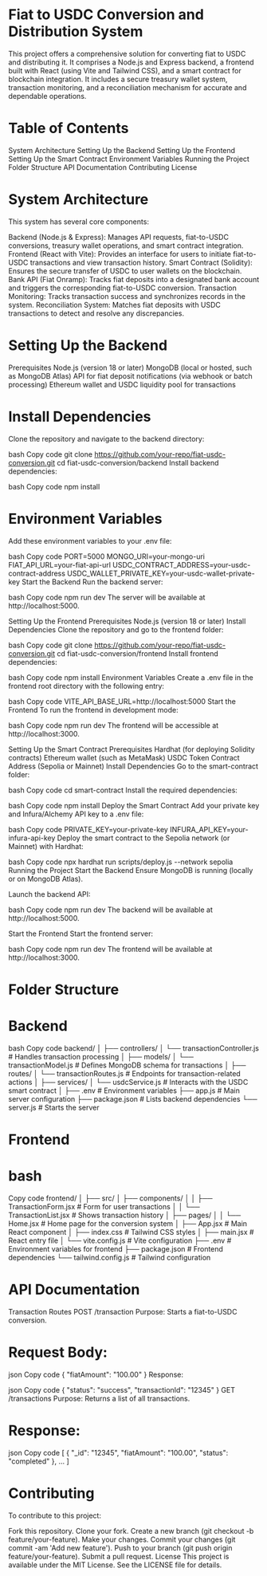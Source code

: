 # Fiat to USDC Conversion and Distribution System
This project offers a comprehensive solution for converting fiat to USDC and distributing it. It comprises a Node.js and Express backend, a frontend built with React (using Vite and Tailwind CSS), and a smart contract for blockchain integration. It includes a secure treasury wallet system, transaction monitoring, and a reconciliation mechanism for accurate and dependable operations.

# Table of Contents
System Architecture
Setting Up the Backend
Setting Up the Frontend
Setting Up the Smart Contract
Environment Variables
Running the Project
Folder Structure
API Documentation
Contributing
License

# System Architecture
This system has several core components:

Backend (Node.js & Express): Manages API requests, fiat-to-USDC conversions, treasury wallet operations, and smart contract integration.
Frontend (React with Vite): Provides an interface for users to initiate fiat-to-USDC transactions and view transaction history.
Smart Contract (Solidity): Ensures the secure transfer of USDC to user wallets on the blockchain.
Bank API (Fiat Onramp): Tracks fiat deposits into a designated bank account and triggers the corresponding fiat-to-USDC conversion.
Transaction Monitoring: Tracks transaction success and synchronizes records in the system.
Reconciliation System: Matches fiat deposits with USDC transactions to detect and resolve any discrepancies.

# Setting Up the Backend
Prerequisites
Node.js (version 18 or later)
MongoDB (local or hosted, such as MongoDB Atlas)
API for fiat deposit notifications (via webhook or batch processing)
Ethereum wallet and USDC liquidity pool for transactions
# Install Dependencies
Clone the repository and navigate to the backend directory:

bash
Copy code
git clone https://github.com/your-repo/fiat-usdc-conversion.git
cd fiat-usdc-conversion/backend
Install backend dependencies:

bash
Copy code
npm install

# Environment Variables
Add these environment variables to your .env file:

bash
Copy code
PORT=5000
MONGO_URI=your-mongo-uri
FIAT_API_URL=your-fiat-api-url
USDC_CONTRACT_ADDRESS=your-usdc-contract-address
USDC_WALLET_PRIVATE_KEY=your-usdc-wallet-private-key
Start the Backend
Run the backend server:

bash
Copy code
npm run dev
The server will be available at http://localhost:5000.

Setting Up the Frontend
Prerequisites
Node.js (version 18 or later)
Install Dependencies
Clone the repository and go to the frontend folder:

bash
Copy code
git clone https://github.com/your-repo/fiat-usdc-conversion.git
cd fiat-usdc-conversion/frontend
Install frontend dependencies:

bash
Copy code
npm install
Environment Variables
Create a .env file in the frontend root directory with the following entry:

bash
Copy code
VITE_API_BASE_URL=http://localhost:5000
Start the Frontend
To run the frontend in development mode:

bash
Copy code
npm run dev
The frontend will be accessible at http://localhost:3000.

Setting Up the Smart Contract
Prerequisites
Hardhat (for deploying Solidity contracts)
Ethereum wallet (such as MetaMask)
USDC Token Contract Address (Sepolia or Mainnet)
Install Dependencies
Go to the smart-contract folder:

bash
Copy code
cd smart-contract
Install the required dependencies:

bash
Copy code
npm install
Deploy the Smart Contract
Add your private key and Infura/Alchemy API key to a .env file:

bash
Copy code
PRIVATE_KEY=your-private-key
INFURA_API_KEY=your-infura-api-key
Deploy the smart contract to the Sepolia network (or Mainnet) with Hardhat:

bash
Copy code
npx hardhat run scripts/deploy.js --network sepolia
Running the Project
Start the Backend
Ensure MongoDB is running (locally or on MongoDB Atlas).

Launch the backend API:

bash
Copy code
npm run dev
The backend will be available at http://localhost:5000.

Start the Frontend
Start the frontend server:

bash
Copy code
npm run dev
The frontend will be available at http://localhost:3000.

# Folder Structure
# Backend
bash
Copy code
backend/
│
├── controllers/
│   └── transactionController.js  # Handles transaction processing
│
├── models/
│   └── transactionModel.js       # Defines MongoDB schema for transactions
│
├── routes/
│   └── transactionRoutes.js      # Endpoints for transaction-related actions
│
├── services/
│   └── usdcService.js            # Interacts with the USDC smart contract
│
├── .env                          # Environment variables
├── app.js                        # Main server configuration
├── package.json                  # Lists backend dependencies
└── server.js                     # Starts the server
# Frontend
# bash
Copy code
frontend/
│
├── src/
│   ├── components/
│   │   ├── TransactionForm.jsx   # Form for user transactions
│   │   └── TransactionList.jsx   # Shows transaction history
│   ├── pages/
│   │   └── Home.jsx              # Home page for the conversion system
│   ├── App.jsx                   # Main React component
│   ├── index.css                 # Tailwind CSS styles
│   ├── main.jsx                  # React entry file
│   └── vite.config.js            # Vite configuration
├── .env                          # Environment variables for frontend
├── package.json                  # Frontend dependencies
└── tailwind.config.js            # Tailwind configuration

# API Documentation
Transaction Routes
POST /transaction
Purpose: Starts a fiat-to-USDC conversion.

# Request Body:

json
Copy code
{
  "fiatAmount": "100.00"
}
Response:

json
Copy code
{
  "status": "success",
  "transactionId": "12345"
}
GET /transactions
Purpose: Returns a list of all transactions.

# Response:

json
Copy code
[
  {
    "_id": "12345",
    "fiatAmount": "100.00",
    "status": "completed"
  },
  ...
]
# Contributing
To contribute to this project:

Fork this repository.
Clone your fork.
Create a new branch (git checkout -b feature/your-feature).
Make your changes.
Commit your changes (git commit -am 'Add new feature').
Push to your branch (git push origin feature/your-feature).
Submit a pull request.
License
This project is available under the MIT License. See the LICENSE file for details.









